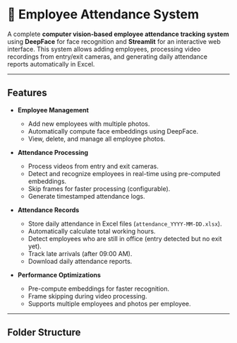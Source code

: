 # 🏢 Employee Attendance System 

A complete **computer vision-based employee attendance tracking system** using **DeepFace** for face recognition and **Streamlit** for an interactive web interface. This system allows adding employees, processing video recordings from entry/exit cameras, and generating daily attendance reports automatically in Excel.

---

## Features

- **Employee Management**
  - Add new employees with multiple photos.
  - Automatically compute face embeddings using DeepFace.
  - View, delete, and manage all employee photos.

- **Attendance Processing**
  - Process videos from entry and exit cameras.
  - Detect and recognize employees in real-time using pre-computed embeddings.
  - Skip frames for faster processing (configurable).
  - Generate timestamped attendance logs.

- **Attendance Records**
  - Store daily attendance in Excel files (`attendance_YYYY-MM-DD.xlsx`).
  - Automatically calculate total working hours.
  - Detect employees who are still in office (entry detected but no exit yet).
  - Track late arrivals (after 09:00 AM).
  - Download daily attendance reports.

- **Performance Optimizations**
  - Pre-compute embeddings for faster recognition.
  - Frame skipping during video processing.
  - Supports multiple employees and photos per employee.

---

## Folder Structure

